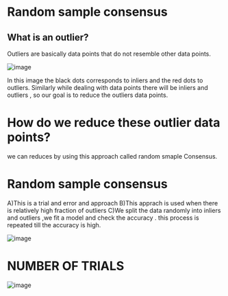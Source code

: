 
# Random sample consensus

## What is an outlier?
Outliers are basically data points that do not resemble other data points.


![image](https://user-images.githubusercontent.com/66733698/89097093-5c796b00-d3f9-11ea-872c-f8d0b8826b6d.png)

In this image the black dots corresponds to inliers and the red dots to outliers. Similarly while dealing with data points there will be inliers and outliers , so our goal  is to reduce the outliers data points. 

# How do we reduce these outlier data points?
we can reduces by using this approach called random smaple Consensus.

# Random sample consensus
A)This is a trial and error and approach
B)This apprach is used when there is relatively high fraction of outliers
C)We split the data randomly into inliers and outliers ,we fit a model and check the accuracy . this process is repeated till the accuracy is high.


![image](https://user-images.githubusercontent.com/66733698/89105724-4f806a00-d441-11ea-9d0a-abce84cb8c3f.png)


# NUMBER OF TRIALS 

![image](https://user-images.githubusercontent.com/66733698/89105737-72128300-d441-11ea-8e86-c9a8dfb39cbd.png)